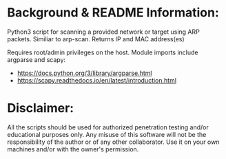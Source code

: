 # Background & README Information:
Python3 script for scanning a provided network or target using ARP packets. Similiar to arp-scan. Returns IP and MAC address(es)

Requires root/admin privileges on the host. Module imports include argparse and scapy:

* https://docs.python.org/3/library/argparse.html
* https://scapy.readthedocs.io/en/latest/introduction.html

# Disclaimer:
All the scripts should be used for authorized penetration testing and/or educational purposes only. Any misuse of this software will not be the responsibility of the author or of any other collaborator. Use it on your own machines and/or with the owner's permission.
